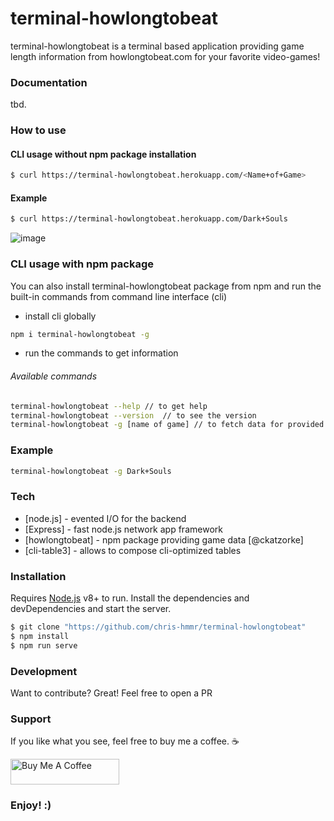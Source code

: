 # terminal-howlongtobeat

terminal-howlongtobeat is a terminal based application providing game length information from howlongtobeat.com for your favorite video-games!

### Documentation
tbd.

### How to use

#### CLI usage without npm package installation
```sh
$ curl https://terminal-howlongtobeat.herokuapp.com/<Name+of+Game>
```

#### Example
```sh
$ curl https://terminal-howlongtobeat.herokuapp.com/Dark+Souls
```
![image](https://user-images.githubusercontent.com/1536058/210644574-7c1f257b-2039-4675-826c-a42eace0364e.png)

### CLI usage with npm package
You can also install terminal-howlongtobeat package from npm and run the built-in commands from command line interface (cli)

- install cli globally
```sh
npm i terminal-howlongtobeat -g
```

- run the commands to get information
###### Available commands
```sh
terminal-howlongtobeat --help // to get help
terminal-howlongtobeat --version  // to see the version
terminal-howlongtobeat -g [name of game] // to fetch data for provided name
```

### Example
```sh
terminal-howlongtobeat -g Dark+Souls
```

### Tech
* [node.js] - evented I/O for the backend
* [Express] - fast node.js network app framework
* [howlongtobeat] - npm package providing game data [@ckatzorke]
* [cli-table3] - allows to compose cli-optimized tables 

### Installation
Requires [Node.js](https://nodejs.org/) v8+ to run.
Install the dependencies and devDependencies and start the server.

```sh
$ git clone "https://github.com/chris-hmmr/terminal-howlongtobeat"
$ npm install
$ npm run serve
```
### Development
Want to contribute? Great! Feel free to open a PR

### Support
If you like what you see, feel free to buy me a coffee.  ☕️

<a href="https://www.buymeacoffee.com/chrishmmr" target="_blank"><img src="https://cdn.buymeacoffee.com/buttons/default-orange.png" alt="Buy Me A Coffee" height="41" width="174"></a> 

### Enjoy! :)
